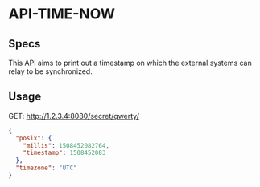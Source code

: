 # API-TIME-NOW

## Specs

This API aims to print out a timestamp on which the external systems can relay to be synchronized.

## Usage

GET: http://1.2.3.4:8080/secret/qwerty/
<br/>

```json
{
  "posix": {
    "millis": 1508452082764,
    "timestamp": 1508452083
  },
  "timezone": "UTC"
}
```
